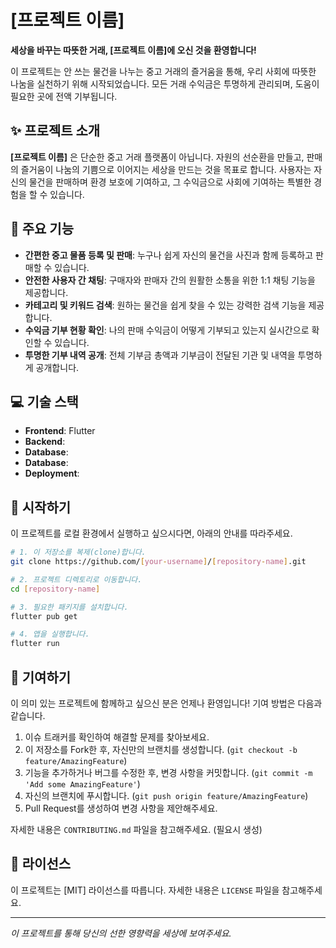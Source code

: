 # [프로젝트 이름]

**세상을 바꾸는 따뜻한 거래, [프로젝트 이름]에 오신 것을 환영합니다!**

이 프로젝트는 안 쓰는 물건을 나누는 중고 거래의 즐거움을 통해, 우리 사회에 따뜻한 나눔을 실천하기 위해 시작되었습니다. 모든 거래 수익금은 투명하게 관리되며, 도움이 필요한 곳에 전액 기부됩니다.

## ✨ 프로젝트 소개

**[프로젝트 이름]** 은 단순한 중고 거래 플랫폼이 아닙니다. 자원의 선순환을 만들고, 판매의 즐거움이 나눔의 기쁨으로 이어지는 세상을 만드는 것을 목표로 합니다. 사용자는 자신의 물건을 판매하며 환경 보호에 기여하고, 그 수익금으로 사회에 기여하는 특별한 경험을 할 수 있습니다.

## 🚀 주요 기능

- **간편한 중고 물품 등록 및 판매**: 누구나 쉽게 자신의 물건을 사진과 함께 등록하고 판매할 수 있습니다.
- **안전한 사용자 간 채팅**: 구매자와 판매자 간의 원활한 소통을 위한 1:1 채팅 기능을 제공합니다.
- **카테고리 및 키워드 검색**: 원하는 물건을 쉽게 찾을 수 있는 강력한 검색 기능을 제공합니다.
- **수익금 기부 현황 확인**: 나의 판매 수익금이 어떻게 기부되고 있는지 실시간으로 확인할 수 있습니다.
- **투명한 기부 내역 공개**: 전체 기부금 총액과 기부금이 전달된 기관 및 내역을 투명하게 공개합니다.

## 💻 기술 스택

- **Frontend**: Flutter
- **Backend**:
- **Database**:
- **Database**:
- **Deployment**:

## 🔧 시작하기

이 프로젝트를 로컬 환경에서 실행하고 싶으시다면, 아래의 안내를 따라주세요.

```bash
# 1. 이 저장소를 복제(clone)합니다.
git clone https://github.com/[your-username]/[repository-name].git

# 2. 프로젝트 디렉토리로 이동합니다.
cd [repository-name]

# 3. 필요한 패키지를 설치합니다.
flutter pub get

# 4. 앱을 실행합니다.
flutter run
```

## 🤝 기여하기

이 의미 있는 프로젝트에 함께하고 싶으신 분은 언제나 환영입니다! 기여 방법은 다음과 같습니다.

1.  이슈 트래커를 확인하여 해결할 문제를 찾아보세요.
2.  이 저장소를 Fork한 후, 자신만의 브랜치를 생성합니다. (`git checkout -b feature/AmazingFeature`)
3.  기능을 추가하거나 버그를 수정한 후, 변경 사항을 커밋합니다. (`git commit -m 'Add some AmazingFeature'`)
4.  자신의 브랜치에 푸시합니다. (`git push origin feature/AmazingFeature`)
5.  Pull Request를 생성하여 변경 사항을 제안해주세요.

자세한 내용은 `CONTRIBUTING.md` 파일을 참고해주세요. (필요시 생성)

## 📜 라이선스

이 프로젝트는 [MIT] 라이선스를 따릅니다. 자세한 내용은 `LICENSE` 파일을 참고해주세요.

---

*이 프로젝트를 통해 당신의 선한 영향력을 세상에 보여주세요.*
